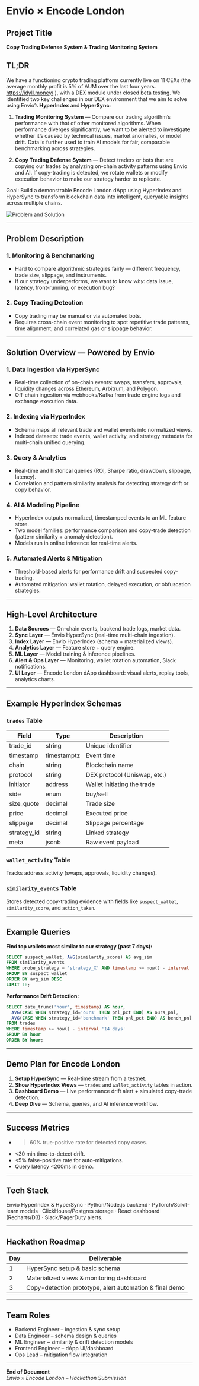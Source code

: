 # Envio × Encode London

## Project Title
**Copy Trading Defense System & Trading Monitoring System**

## TL;DR
We have a functioning crypto trading platform currently live on 11 CEXs (the average monthly profit is 5% of AUM over the last four years. https://idyll.money/ ), with a DEX module under closed beta testing. We identified two key challenges in our DEX environment that we aim to solve using Envio’s **HyperIndex** and **HyperSync**:

1. **Trading Monitoring System** — Compare our trading algorithm’s performance with that of other monitored algorithms. When performance diverges significantly, we want to be alerted to investigate whether it’s caused by technical issues, market anomalies, or model drift. Data is further used to train AI models for fair, comparable benchmarking across strategies.

2. **Copy Trading Defense System** — Detect traders or bots that are copying our trades by analyzing on-chain activity patterns using Envio and AI. If copy-trading is detected, we rotate wallets or modify execution behavior to make our strategy harder to replicate.

Goal: Build a demonstrable Encode London dApp using HyperIndex and HyperSync to transform blockchain data into intelligent, queryable insights across multiple chains.

![Problem and Solution](problem_solution.png "Problems and Solutions")

---

## Problem Description

### 1. Monitoring & Benchmarking
- Hard to compare algorithmic strategies fairly — different frequency, trade size, slippage, and instruments.  
- If our strategy underperforms, we want to know *why*: data issue, latency, front-running, or execution bug?

### 2. Copy Trading Detection
- Copy trading may be manual or via automated bots.  
- Requires cross-chain event monitoring to spot repetitive trade patterns, time alignment, and correlated gas or slippage behavior.

---

## Solution Overview — Powered by Envio

### 1. Data Ingestion via **HyperSync**
- Real-time collection of on-chain events: swaps, transfers, approvals, liquidity changes across Ethereum, Arbitrum, and Polygon.
- Off-chain ingestion via webhooks/Kafka from trade engine logs and exchange execution data.

### 2. Indexing via **HyperIndex**
- Schema maps all relevant trade and wallet events into normalized views.  
- Indexed datasets: trade events, wallet activity, and strategy metadata for multi-chain unified querying.

### 3. Query & Analytics
- Real-time and historical queries (ROI, Sharpe ratio, drawdown, slippage, latency).  
- Correlation and pattern similarity analysis for detecting strategy drift or copy behavior.

### 4. AI & Modeling Pipeline
- HyperIndex outputs normalized, timestamped events to an ML feature store.  
- Two model families: performance comparison and copy-trade detection (pattern similarity + anomaly detection).  
- Models run in online inference for real-time alerts.

### 5. Automated Alerts & Mitigation
- Threshold-based alerts for performance drift and suspected copy-trading.  
- Automated mitigation: wallet rotation, delayed execution, or obfuscation strategies.

---

## High-Level Architecture

1. **Data Sources** — On-chain events, backend trade logs, market data.  
2. **Sync Layer** — Envio HyperSync (real-time multi-chain ingestion).  
3. **Index Layer** — Envio HyperIndex (schema + materialized views).  
4. **Analytics Layer** — Feature store + query engine.  
5. **ML Layer** — Model training & inference pipelines.  
6. **Alert & Ops Layer** — Monitoring, wallet rotation automation, Slack notifications.  
7. **UI Layer** — Encode London dApp dashboard: visual alerts, replay tools, analytics charts.

---

## Example HyperIndex Schemas

### `trades` Table
| Field | Type | Description |
|-------|------|-------------|
| trade_id | string | Unique identifier |
| timestamp | timestamptz | Event time |
| chain | string | Blockchain name |
| protocol | string | DEX protocol (Uniswap, etc.) |
| initiator | address | Wallet initiating the trade |
| side | enum | buy/sell |
| size_quote | decimal | Trade size |
| price | decimal | Executed price |
| slippage | decimal | Slippage percentage |
| strategy_id | string | Linked strategy |
| meta | jsonb | Raw event payload |

### `wallet_activity` Table
Tracks address activity (swaps, approvals, liquidity changes).

### `similarity_events` Table
Stores detected copy-trading evidence with fields like `suspect_wallet`, `similarity_score`, and `action_taken`.

---

## Example Queries

**Find top wallets most similar to our strategy (past 7 days):**
```sql
SELECT suspect_wallet, AVG(similarity_score) AS avg_sim
FROM similarity_events
WHERE probe_strategy = 'strategy_X' AND timestamp >= now() - interval '7 days'
GROUP BY suspect_wallet
ORDER BY avg_sim DESC
LIMIT 10;
```

**Performance Drift Detection:**
```sql
SELECT date_trunc('hour', timestamp) AS hour,
  AVG(CASE WHEN strategy_id='ours' THEN pnl_pct END) AS ours_pnl,
  AVG(CASE WHEN strategy_id='benchmark' THEN pnl_pct END) AS bench_pnl
FROM trades
WHERE timestamp >= now() - interval '14 days'
GROUP BY hour
ORDER BY hour;
```

---

## Demo Plan for Encode London
1. **Setup HyperSync** — Real-time stream from a testnet.  
2. **Show HyperIndex Views** — `trades` and `wallet_activity` tables in action.  
3. **Dashboard Demo** — Live performance drift alert + simulated copy-trade detection.  
4. **Deep Dive** — Schema, queries, and AI inference workflow.

---

## Success Metrics
- >60% true-positive rate for detected copy cases.  
- <30 min time-to-detect drift.  
- <5% false-positive rate for auto-mitigations.  
- Query latency <200ms in demo.

---

## Tech Stack
Envio HyperIndex & HyperSync · Python/Node.js backend · PyTorch/Scikit-learn models · ClickHouse/Postgres storage · React dashboard (Recharts/D3) · Slack/PagerDuty alerts.

---

## Hackathon Roadmap
| Day | Deliverable |
|-----|--------------|
| 1 | HyperSync setup & basic schema |
| 2 | Materialized views & monitoring dashboard |
| 3 | Copy-detection prototype, alert automation & final demo |

---

## Team Roles
- Backend Engineer – ingestion & sync setup  
- Data Engineer – schema design & queries  
- ML Engineer – similarity & drift detection models  
- Frontend Engineer – dApp UI/dashboard  
- Ops Lead – mitigation flow integration

---

**End of Document**  
*Envio × Encode London – Hackathon Submission*  
